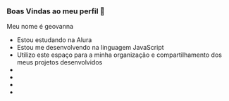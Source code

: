 ### Boas Vindas ao meu perfil 💛

Meu nome é geovanna

- Estou estudando na Alura
- Estou me desenvolvendo na linguagem JavaScript
- Utilizo este espaço para a minha organização e compartilhamento dos meus projetos desenvolvidos
- 
- 
- 
- 
